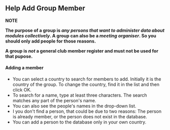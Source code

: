 ﻿## Help Add Group Member
**NOTE**

**The purpose of a group is *any persons that want to administer data about modules collectively*. 
A group can also be a *meeting organiser*.
So you should only add people for those reasons.**

**A group is *not* a general club member register and must not be used for that pupose.**

#### Adding a member
- You can select a country to search for members to add. Initially it is the country of the group.
To change the country, find it in the list and then click OK.
- To search for a name, type at least three characters.
The search matches any part of the person's name.
- You can also see the people's names in the drop-down list.
- I you don't find a person, that could be due to two reasons: 
The person is already member, or the person does not exist in the database.
- You can add a person to the database only in your own country.

